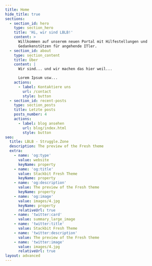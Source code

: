 ```yaml
---
title: Home
hide_title: true
sections:
  - section_id: hero
    type: section_hero
    title: 'Hi, wir sind LBLB!'
    content: >
      Willkommen auf unserem neuen Portal mit Hilfestellungen und
      Gedankenstützen für angehende ITler.
  - section_id: about
    type: section_content
    title: Über
    content: |
      Wir sind... und wir machen das hier weil...

      Lorem Ipsum usw...
    actions:
      - label: Kontaktiere uns
        url: /contact
        style: button
  - section_id: recent-posts
    type: section_posts
    title: Letzte posts
    posts_number: 4
    actions:
      - label: blog ansehen
        url: blog/index.html
        style: button
seo:
  title: LBLB - Struggle.Zone
  description: The preview of the Fresh theme
  extra:
    - name: 'og:type'
      value: website
      keyName: property
    - name: 'og:title'
      value: Stackbit Fresh Theme
      keyName: property
    - name: 'og:description'
      value: The preview of the Fresh theme
      keyName: property
    - name: 'og:image'
      value: images/4.jpg
      keyName: property
      relativeUrl: true
    - name: 'twitter:card'
      value: summary_large_image
    - name: 'twitter:title'
      value: Stackbit Fresh Theme
    - name: 'twitter:description'
      value: The preview of the Fresh theme
    - name: 'twitter:image'
      value: images/4.jpg
      relativeUrl: true
layout: advanced
---
```

